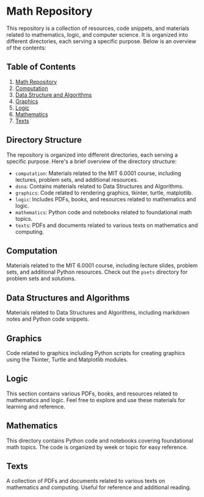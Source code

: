 # Math Repository

This repository is a collection of resources, code snippets, and materials related to mathematics, logic, and computer science. It is organized into different directories, each serving a specific purpose. Below is an overview of the contents:

## Table of Contents

1. [Math Repository](#directory-structure)
2. [Computation](#computation)
3. [Data Structure and Algorithms](#dsna)
4. [Graphics](#graphics)
5. [Logic](#logic)
4. [Mathematics](#mathematics)
6. [Texts](#texts)

## Directory Structure

The repository is organized into different directories, each serving a specific purpose. Here's a brief overview of the directory structure:

- `computation`: Materials related to the MIT 6.0001 course, including lectures, problem sets, and additional resources.
- `dsna`: Contains materials related to Data Structures and Algorithms.
- `graphics`: Code related to rendering graphics, tkinter, turtle, matplotlib.
- `logic`: Includes PDFs, books, and resources related to mathematics and logic.
- `mathematics`: Python code and notebooks related to foundational math topics.
- `texts`: PDFs and documents related to various texts on mathematics and computing.

## Computation

Materials related to the MIT 6.0001 course, including lecture slides, problem sets, and additional Python resources. Check out the `psets` directory for problem sets and solutions.

## Data Structures and Algorithms

Materials related to Data Structures and Algorithms, including markdown notes and Python code snippets.

## Graphics

Code related to graphics including Python scripts for creating graphics using the Tkinter, Turtle and Matplotlib modules.

## Logic

This section contains various PDFs, books, and resources related to mathematics and logic. Feel free to explore and use these materials for learning and reference.

## Mathematics

This directory contains Python code and notebooks covering foundational math topics. The code is organized by week or topic for easy reference.

## Texts

A collection of PDFs and documents related to various texts on mathematics and computing. Useful for reference and additional reading.
